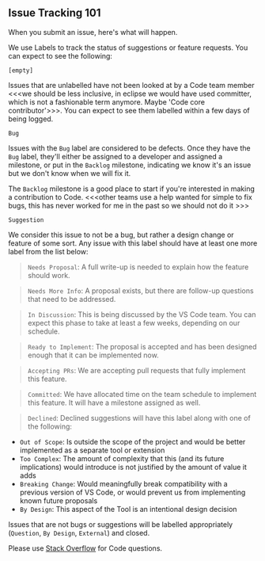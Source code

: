 ## Issue Tracking 101

When you submit an issue, here's what will happen.

We use Labels to track the status of suggestions or feature requests. You can expect to see the following:

`[empty]`

Issues that are unlabelled have not been looked at by a Code team member <<<we should be less inclusive, in eclipse we would have used
committer, which is not a fashionable term anymore. Maybe 'Code core contributor'>>>. You can expect to see them labelled within a few days of being logged.

`Bug`

Issues with the `Bug` label are considered to be defects. Once they have the `Bug` label, they'll either be assigned to a developer and assigned a milestone, or put in the `Backlog` milestone, indicating we know it's an issue but we don't know when we will fix it. 

The `Backlog` milestone is a good place to start if you're interested in making a contribution to Code.
<<<other teams use a help wanted for simple to fix bugs, this has never worked for me in the past so we should not do it >>>

`Suggestion`

We consider this issue to not be a bug, but rather a design change or feature of some sort. Any issue with this label should have at least one more label from the list below:

> `Needs Proposal`: A full write-up is needed to explain how the feature should work.

> `Needs More Info`: A proposal exists, but there are follow-up questions that need to be addressed.

>`In Discussion`: This is being discussed by the VS Code team. You can expect this phase to take at least a few weeks, depending on our schedule.

>`Ready to Implement`: The proposal is accepted and has been designed enough that it can be implemented now.

>`Accepting PRs`: We are accepting pull requests that fully implement this feature.

>`Committed`: We have allocated time on the team schedule to implement this feature. It will have a milestone assigned as well.

>`Declined`: Declined suggestions will have this label along with one of the following:
 * `Out of Scope`: Is outside the scope of the project and would be better implemented as a separate tool or extension
 * `Too Complex`: The amount of complexity that this (and its future implications) would introduce is not justified by the amount of value it adds
 * `Breaking Change`: Would meaningfully break compatibility with a previous version of VS Code, or would prevent us from implementing known future proposals
 * `By Design`: This aspect of the Tool is an intentional design decision

Issues that are not bugs or suggestions will be labelled appropriately (`Question`, `By Design`, `External`) and closed.

Please use [Stack Overflow](http://go.microsoft.com/fwlink/?LinkID=536384) for Code questions.
